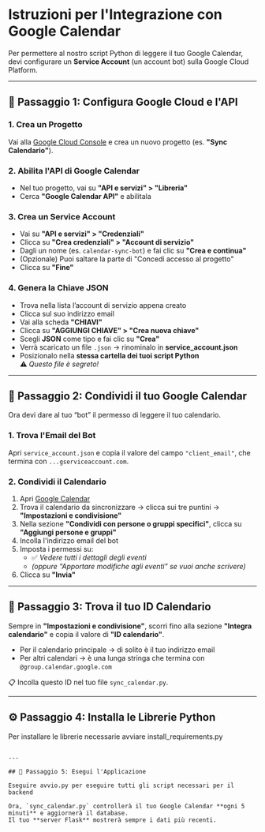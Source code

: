 # Istruzioni per l'Integrazione con Google Calendar

Per permettere al nostro script Python di leggere il tuo Google Calendar, devi configurare un **Service Account** (un account bot) sulla Google Cloud Platform.

---

## 🧩 Passaggio 1: Configura Google Cloud e l'API

### 1. Crea un Progetto
Vai alla [Google Cloud Console](https://console.cloud.google.com/) e crea un nuovo progetto (es. **"Sync Calendario"**).

### 2. Abilita l'API di Google Calendar
- Nel tuo progetto, vai su **"API e servizi" > "Libreria"**  
- Cerca **"Google Calendar API"** e abilitala

### 3. Crea un Service Account
- Vai su **"API e servizi" > "Credenziali"**
- Clicca su **"Crea credenziali" > "Account di servizio"**
- Dagli un nome (es. `calendar-sync-bot`) e fai clic su **"Crea e continua"**
- (Opzionale) Puoi saltare la parte di "Concedi accesso al progetto"
- Clicca su **"Fine"**

### 4. Genera la Chiave JSON
- Trova nella lista l’account di servizio appena creato
- Clicca sul suo indirizzo email
- Vai alla scheda **"CHIAVI"**
- Clicca su **"AGGIUNGI CHIAVE" > "Crea nuova chiave"**
- Scegli **JSON** come tipo e fai clic su **"Crea"**
- Verrà scaricato un file `.json` → rinominalo in **service_account.json**
- Posizionalo nella **stessa cartella dei tuoi script Python**  
  ⚠️ *Questo file è segreto!*

---

## 🔗 Passaggio 2: Condividi il tuo Google Calendar

Ora devi dare al tuo “bot” il permesso di leggere il tuo calendario.

### 1. Trova l'Email del Bot
Apri `service_account.json` e copia il valore del campo `"client_email"`, che termina con `...gserviceaccount.com`.

### 2. Condividi il Calendario
1. Apri [Google Calendar](https://calendar.google.com/)
2. Trova il calendario da sincronizzare → clicca sui tre puntini → **"Impostazioni e condivisione"**
3. Nella sezione **"Condividi con persone o gruppi specifici"**, clicca su **"Aggiungi persone e gruppi"**
4. Incolla l'indirizzo email del bot
5. Imposta i permessi su:
   - ✅ *Vedere tutti i dettagli degli eventi*  
   - *(oppure “Apportare modifiche agli eventi” se vuoi anche scrivere)*
6. Clicca su **"Invia"**

---

## 🧭 Passaggio 3: Trova il tuo ID Calendario

Sempre in **"Impostazioni e condivisione"**, scorri fino alla sezione **"Integra calendario"** e copia il valore di **"ID calendario"**.

- Per il calendario principale → di solito è il tuo indirizzo email  
- Per altri calendari → è una lunga stringa che termina con `@group.calendar.google.com`

📋 Incolla questo ID nel tuo file `sync_calendar.py`.

---

## ⚙️ Passaggio 4: Installa le Librerie Python

Per installare le librerie necessarie avviare install_requirements.py

```

---

## 🚀 Passaggio 5: Esegui l'Applicazione

Eseguire avvio.py per eseguire tutti gli script necessari per il backend

Ora, `sync_calendar.py` controllerà il tuo Google Calendar **ogni 5 minuti** e aggiornerà il database.  
Il tuo **server Flask** mostrerà sempre i dati più recenti.
